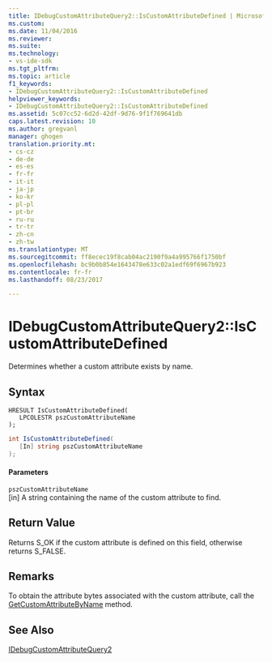 ```yaml
---
title: IDebugCustomAttributeQuery2::IsCustomAttributeDefined | Microsoft Docs
ms.custom: 
ms.date: 11/04/2016
ms.reviewer: 
ms.suite: 
ms.technology:
- vs-ide-sdk
ms.tgt_pltfrm: 
ms.topic: article
f1_keywords:
- IDebugCustomAttributeQuery2::IsCustomAttributeDefined
helpviewer_keywords:
- IDebugCustomAttributeQuery2::IsCustomAttributeDefined
ms.assetid: 5c07cc52-6d2d-42df-9d76-9f1f769641db
caps.latest.revision: 10
ms.author: gregvanl
manager: ghogen
translation.priority.mt:
- cs-cz
- de-de
- es-es
- fr-fr
- it-it
- ja-jp
- ko-kr
- pl-pl
- pt-br
- ru-ru
- tr-tr
- zh-cn
- zh-tw
ms.translationtype: MT
ms.sourcegitcommit: ff8ecec19f8cab04ac2190f9a4a995766f1750bf
ms.openlocfilehash: bc9b0b854e1643478e633c02a1edf69f6967b923
ms.contentlocale: fr-fr
ms.lasthandoff: 08/23/2017

---
```

# <a name="idebugcustomattributequery2iscustomattributedefined"></a>IDebugCustomAttributeQuery2::IsCustomAttributeDefined
Determines whether a custom attribute exists by name.  
  
## <a name="syntax"></a>Syntax  
  
```cpp#  
HRESULT IsCustomAttributeDefined(   
   LPCOLESTR pszCustomAttributeName  
);  
```  
  
```cs  
int IsCustomAttributeDefined(  
   [In] string pszCustomAttributeName  
);  
```  
  
#### <a name="parameters"></a>Parameters  
 `pszCustomAttributeName`  
 [in] A string containing the name of the custom attribute to find.  
  
## <a name="return-value"></a>Return Value  
 Returns S_OK if the custom attribute is defined on this field, otherwise returns S_FALSE.  
  
## <a name="remarks"></a>Remarks  
 To obtain the attribute bytes associated with the custom attribute, call the [GetCustomAttributeByName](../../../extensibility/debugger/reference/idebugcustomattributequery2-getcustomattributebyname.md) method.  
  
## <a name="see-also"></a>See Also  
 [IDebugCustomAttributeQuery2](../../../extensibility/debugger/reference/idebugcustomattributequery2.md)
